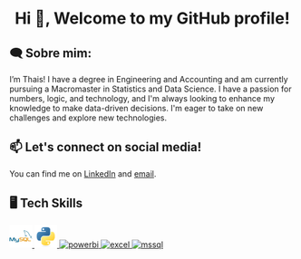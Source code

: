 <h1 align="center">Hi 👋, Welcome to my GitHub profile!</h1>

<h2 align="left">🗨 Sobre mim:</h2>
I’m Thais! I have a degree in Engineering and Accounting and am currently pursuing a Macromaster in Statistics and Data Science. I have a passion for numbers, logic, and technology, and I'm always looking to enhance my knowledge to make data-driven decisions. I'm eager to take on new challenges and explore new technologies.

## 📫 Let's connect on social media!

You can find me on [LinkedIn](https://www.linkedin.com/in/thaisrosap/) and [email](mailto:thaisrosapp@gmail.com).

<h2 align="left">🖥 Tech Skills</h2>
<p align="left"> <a href="https://www.mysql.com/" target="_blank" rel="noreferrer"> <img src="https://raw.githubusercontent.com/devicons/devicon/master/icons/mysql/mysql-original-wordmark.svg" alt="mysql" width="40" height="40"/> </a> <a href="https://www.python.org" target="_blank" rel="noreferrer"> <img src="https://raw.githubusercontent.com/devicons/devicon/master/icons/python/python-original.svg" alt="python" width="40" height="40"/> </a> </a> <a href="https://powerbi.microsoft.com/" target="_blank" rel="noreferrer"> <img src="https://upload.wikimedia.org/wikipedia/commons/thumb/c/cf/New_Power_BI_Logo.svg/630px-New_Power_BI_Logo.svg.png" alt="powerbi" width="40" height="40"/> 
  <a href="https://www.microsoft.com/pt-br/microsoft-365/excel" target="_blank" rel="noreferrer"> <img src="https://seeklogo.com/images/E/excel-logo-974BFF9CB9-seeklogo.com.png" alt="excel" width="40" height="40"/> 
  <a href="https://www.microsoft.com/en-us/sql-server" target="_blank" rel="noreferrer"> <img src="https://www.svgrepo.com/show/303229/microsoft-sql-server-logo.svg" alt="mssql" width="40" height="40"/> </a> 
    </p> 

